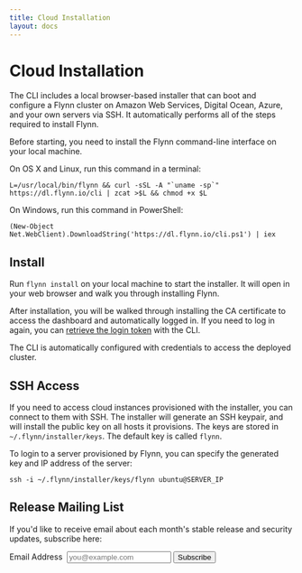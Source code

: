 ```yaml
---
title: Cloud Installation
layout: docs
---
```


# Cloud Installation

The CLI includes a local browser-based installer that can boot and configure
a Flynn cluster on Amazon Web Services, Digital Ocean, Azure, and your own
servers via SSH. It automatically performs all of the steps required to install
Flynn.

Before starting, you need to install the Flynn command-line interface on your
local machine.

On OS X and Linux, run this command in a terminal:

```text
L=/usr/local/bin/flynn && curl -sSL -A "`uname -sp`" https://dl.flynn.io/cli | zcat >$L && chmod +x $L
```

On Windows, run this command in PowerShell:

```text
(New-Object Net.WebClient).DownloadString('https://dl.flynn.io/cli.ps1') | iex
```

## Install

Run `flynn install` on your local machine to start the installer. It will open
in your web browser and walk you through installing Flynn.

After installation, you will be walked through installing the CA certificate to
access the dashboard and automatically logged in. If you need to log in again,
you can [retrieve the login token](/docs/dashboard#login-token) with the CLI.

The CLI is automatically configured with credentials to access the deployed
cluster.

## SSH Access

If you need to access cloud instances provisioned with the installer, you can
connect to them with SSH. The installer will generate an SSH keypair, and will
install the public key on all hosts it provisions. The keys are stored in
`~/.flynn/installer/keys`. The default key is called `flynn`.

To login to a server provisioned by Flynn, you can specify the generated key and
IP address of the server:

```text
ssh -i ~/.flynn/installer/keys/flynn ubuntu@SERVER_IP
```

## Release Mailing List

If you'd like to receive email about each month's stable release and security
updates, subscribe here:

<form action="https://flynn.us7.list-manage.com/subscribe/post?u=9600741fc187618e1baa39a58&id=8aadb709f3" method="post" target="_blank" novalidate class="mailing-list-form">
  <label>Email Address&nbsp;
    <input type="email" name="EMAIL" placeholder="you@example.com">
  </label>
  <button type="submit" name="subscribe">Subscribe</button>
</form>
